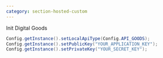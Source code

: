 ```yaml
---
category: section-hosted-custom
---
```

Init Digital Goods
```java
Config.getInstance().setLocalApiType(Config.API_GOODS);
Config.getInstance().setPublicKey("YOUR_APPLICATION_KEY");
Config.getInstance().setPrivateKey("YOUR_SECRET_KEY");
```
